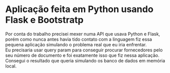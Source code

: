 # Aplicação feita em Python usando Flask e Bootstratp

Por conta do trabalho precisei mexer numa API que usava Python e Flask, porém como nunca antes havia tido contato com a linguagem fiz essa pequena aplicação simulando o problema real que eu iria enfrentar.  <br/> Eu precisaria usar query param para conseguir procurar fornecedores pelo seu número de documento e foi exatamente isso que fiz nessa aplicação. Consegui o resultado que queria simulando os banco de dados em memória local. 
